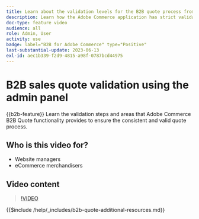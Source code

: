 ```yaml
---
title: Learn about the validation levels for the B2B quote process from the admin panel
description: Learn how the Adobe Commerce application has strict validation processes.  This video tutorial demonstrates the validation process from the Adobe Commerce admin panel to ensure the quoting procedure is valid and consistent
doc-type: feature video
audience: all
role: Admin, User
activity: use
badge: label="B2B for Adobe Commerce" type="Positive"
last-substantial-update: 2023-06-13
exl-id: aec1b339-f2d9-4815-a98f-0787bcd44975
---
```

# B2B sales quote validation using the admin panel

{{b2b-feature}}
Learn the validation steps and areas that Adobe Commerce B2B Quote functionality provides to ensure the consistent and valid quote process.

## Who is this video for?

- Website managers
- eCommerce merchandisers

## Video content

>[!VIDEO](https://video.tv.adobe.com/v/3420413?learn=on)

{{$include /help/_includes/b2b-quote-additional-resources.md}}
